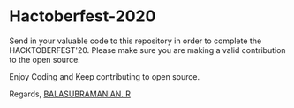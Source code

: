 # Hactoberfest-2020

Send in your valuable code to this repository in order to complete the HACKTOBERFEST'20. 
Please make sure you are making a valid contribution to the open source. 

Enjoy Coding and Keep contributing to open source.

Regards,
[BALASUBRAMANIAN. R](https://github.com/Cyberkid2311)
